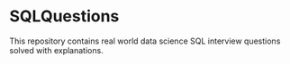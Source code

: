 # SQLQuestions
This repository contains real world data science SQL interview questions solved with explanations. 
